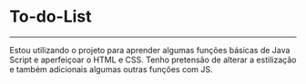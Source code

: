 # To-do-List
---
Estou utilizando o projeto para aprender algumas funções básicas de Java Script e aperfeiçoar o HTML e CSS.
Tenho pretensão de alterar a estilização e também adicionais algumas outras funções com JS.
